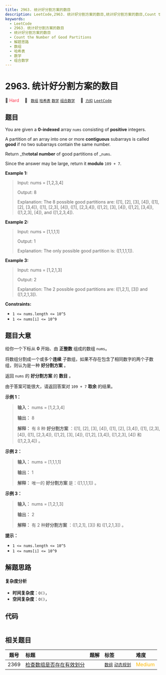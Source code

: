 ```yaml
---
title: 2963. 统计好分割方案的数目
description: LeetCode,2963. 统计好分割方案的数目,统计好分割方案的数目,Count the Number of Good Partitions,解题思路,数组,哈希表,数学,组合数学
keywords:
  - LeetCode
  - 2963. 统计好分割方案的数目
  - 统计好分割方案的数目
  - Count the Number of Good Partitions
  - 解题思路
  - 数组
  - 哈希表
  - 数学
  - 组合数学
---
```


# 2963. 统计好分割方案的数目

🔴 <font color=#ff334b>Hard</font>&emsp; 🔖&ensp; [`数组`](/tag/array.md) [`哈希表`](/tag/hash-table.md) [`数学`](/tag/math.md) [`组合数学`](/tag/combinatorics.md)&emsp; 🔗&ensp;[`力扣`](https://leetcode.cn/problems/count-the-number-of-good-partitions) [`LeetCode`](https://leetcode.com/problems/count-the-number-of-good-partitions)

## 题目

You are given a **0-indexed** array `nums` consisting of **positive**
integers.

A partition of an array into one or more **contiguous** subarrays is called
**good** if no two subarrays contain the same number.

Return _the**total number** of good partitions of _`nums`.

Since the answer may be large, return it **modulo** `109 + 7`.



**Example 1:**

> Input: nums = [1,2,3,4]
> 
> Output: 8
> 
> Explanation: The 8 possible good partitions are: ([1], [2], [3], [4]), ([1], [2], [3,4]), ([1], [2,3], [4]), ([1], [2,3,4]), ([1,2], [3], [4]), ([1,2], [3,4]), ([1,2,3], [4]), and ([1,2,3,4]).

**Example 2:**

> Input: nums = [1,1,1,1]
> 
> Output: 1
> 
> Explanation: The only possible good partition is: ([1,1,1,1]).

**Example 3:**

> Input: nums = [1,2,1,3]
> 
> Output: 2
> 
> Explanation: The 2 possible good partitions are: ([1,2,1], [3]) and ([1,2,1,3]).

**Constraints:**

  * `1 <= nums.length <= 10^5`
  * `1 <= nums[i] <= 10^9`


## 题目大意

给你一个下标从 **0** 开始、由 **正整数** 组成的数组 `nums`。

将数组分割成一个或多个**连续** 子数组，如果不存在包含了相同数字的两个子数组，则认为是一种 **好分割方案** 。

返回 `nums` 的 **好分割方案** 的 **数目** 。

由于答案可能很大，请返回答案对 `109 + 7` **取余** 的结果。



**示例 1：**

> 
> 
> 
> 
> 
> **输入：** nums = [1,2,3,4]
> 
> **输出：** 8
> 
> **解释：** 有 8 种 **好分割方案** ：([1], [2], [3], [4]), ([1], [2], [3,4]), ([1], [2,3], [4]), ([1], [2,3,4]), ([1,2], [3], [4]), ([1,2], [3,4]), ([1,2,3], [4]) 和 ([1,2,3,4]) 。
> 
> 

**示例 2：**

> 
> 
> 
> 
> 
> **输入：** nums = [1,1,1,1]
> 
> **输出：** 1
> 
> **解释：** 唯一的 **好分割方案** 是：([1,1,1,1]) 。
> 
> 

**示例 3：**

> 
> 
> 
> 
> 
> **输入：** nums = [1,2,1,3]
> 
> **输出：** 2
> 
> **解释：** 有 2 种**好分割方案** ：([1,2,1], [3]) 和 ([1,2,1,3]) 。
> 
> 



**提示：**

  * `1 <= nums.length <= 10^5`
  * `1 <= nums[i] <= 10^9`


## 解题思路

#### 复杂度分析

- **时间复杂度**：`O()`，
- **空间复杂度**：`O()`，

## 代码

```javascript

```

## 相关题目

<!-- prettier-ignore -->
| 题号 | 标题 | 题解 | 标签 | 难度 |
| :------: | :------ | :------: | :------ | :------ |
| 2369 | [检查数组是否存在有效划分](https://leetcode.com/problems/check-if-there-is-a-valid-partition-for-the-array) |  |  [`数组`](/tag/array.md) [`动态规划`](/tag/dynamic-programming.md) | <font color=#ffb800>Medium</font> |